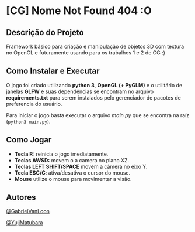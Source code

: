 # [CG] Nome Not Found 404 :O

## Descrição do Projeto

Framework básico para criação e manipulação de objetos 3D com textura no OpenGL e futuramente usando para os trabalhos 1 e 2 de CG :)

## Como Instalar e Executar

O jogo foi criado utilizando **python 3**, **OpenGL (+ PyGLM)** e o utilitário de janelas **GLFW** e suas dependências se encontram no arquivo **requirements.txt** para serem instalados pelo gerenciador de pacotes de preferencia do usuário.

Para iniciar o jogo basta executar o arquivo *main.py* que se encontra na raíz (`python3 main.py`).

## Como Jogar

- **Tecla R:** reinicia o jogo imediatamente.
- **Teclas AWSD:** movem o a camera no plano XZ.
- **Teclas LEFT SHIFT/SPACE** movem a câmera no eixo Y.
- **Tecla ESC/C**: ativa/desativa o cursor do mouse.
- **Mouse** utilize o mouse para movimentar a visão.

## Autores

[@GabrielVanLoon](https://github.com/GabrielVanLoon)

[@YujiMatubara](https://github.com/YujiMatubara)
